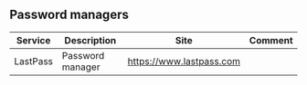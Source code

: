 ## Password managers

| Service | Description | Site | Comment |
| --- | --- | --- | --- |
| LastPass | Password manager | https://www.lastpass.com |
